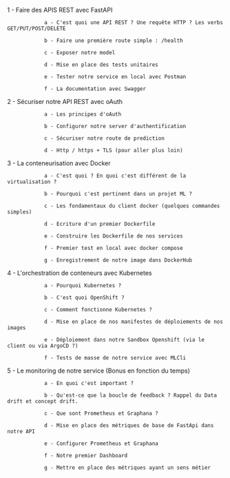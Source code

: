 1 - Faire des APIS REST avec FastAPI

                a - C'est quoi une API REST ? Une requête HTTP ? Les verbs GET/PUT/POST/DELETE

                b - Faire une première route simple : /health

                c - Exposer notre model

                d - Mise en place des tests unitaires

                e - Tester notre service en local avec Postman

                f - La documentation avec Swagger

2 - Sécuriser notre API REST avec oAuth

                a - Les principes d'oAuth

                b - Configurer notre server d'authentification

                c - Sécuriser notre route de prediction

                d - Http / https + TLS (pour aller plus loin)

3 - La conteneurisation avec Docker

                a - C'est quoi ? En quoi c'est différent de la virtualisation ?

                b - Pourquoi c'est pertinent dans un projet ML ?

                c - Les fondamentaux du client docker (quelques commandes simples)

                d - Ecriture d'un premier Dockerfile

                e - Construire les Dockerfile de nos services

                f - Premier test en local avec docker compose

                g - Enregistrement de notre image dans DockerHub

4 - L'orchestration de conteneurs avec Kubernetes

                a - Pourquoi Kubernetes ?

                b - C'est quoi OpenShift ?

                c - Comment fonctionne Kubernetes ?

                d - Mise en place de nos manifestes de déploiements de nos images

                e - Déploiement dans notre Sandbox Openshift (via le client ou via ArgoCD ?)

                f - Tests de masse de notre service avec MLCli

5 - Le monitoring de notre service (Bonus en fonction du temps)

                a - En quoi c'est important ?

                b - Qu'est-ce que la boucle de feedback ? Rappel du Data drift et concept drift.

                c - Que sont Prometheus et Graphana ?

                d - Mise en place des métriques de base de FastApi dans notre API

                e - Configurer Prometheus et Graphana

                f - Notre premier Dashboard

                g - Mettre en place des métriques ayant un sens métier